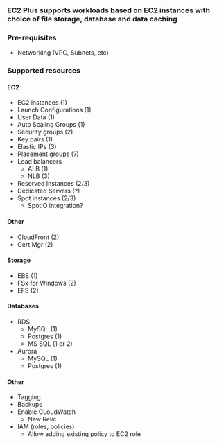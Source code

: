 ### EC2 Plus supports workloads based on EC2 instances with choice of file storage, database and data caching


### Pre-requisites

- Networking (VPC, Subnets, etc)


### Supported resources

#### EC2

- EC2 instances (1)
- Launch Configurations (1)
- User Data (1)
- Auto Scaling Groups (1)
- Security groups (2)
- Key pairs (1)
- Elastic IPs (3)
- Placement groups (?)
- Load balancers
    - ALB (1)
    - NLB (3)
- Reserved Instances (2/3)
- Dedicated Servers (?)
- Spot instances (2/3)
    - SpotIO integration?

#### Other

- CloudFront (2)
- Cert Mgr (2)

#### Storage

- EBS (1)
- FSx for Windows (2)
- EFS (2)

#### Databases

- RDS
    - MySQL (1)
    - Postgres (1)
    - MS SQL (1 or 2)
- Aurora
    - MySQL (1)
    - Postgres (1)

#### Other

- Tagging
- Backups
- Enable CLoudWatch
    - New Relic
- IAM (roles, policies)
    - Allow adding existing policy to EC2 role




